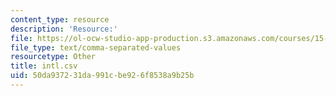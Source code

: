 ```yaml
---
content_type: resource
description: 'Resource:'
file: https://ol-ocw-studio-app-production.s3.amazonaws.com/courses/15-071-the-analytics-edge-spring-2017/50da937231da991cbe926f8538a9b25b_intl.csv
file_type: text/comma-separated-values
resourcetype: Other
title: intl.csv
uid: 50da9372-31da-991c-be92-6f8538a9b25b
---
```

